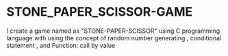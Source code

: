# STONE_PAPER_SCISSOR-GAME
I create a game named as "STONE-PAPER-SCISSOR" using C programming language with using the concept of random number generating , conditional statement , and Function: call by value
